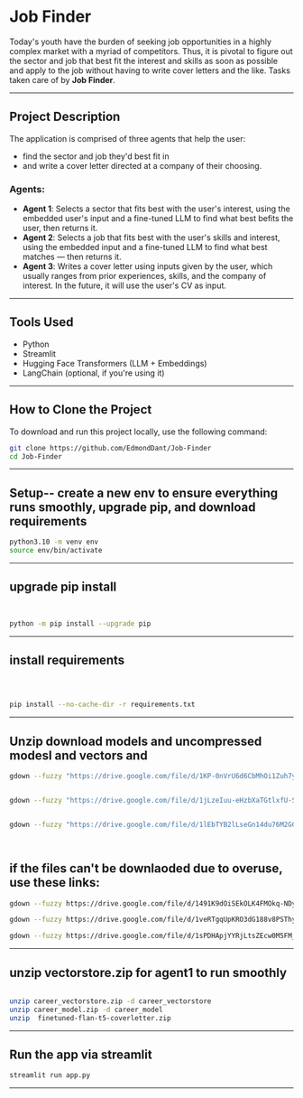 # Job Finder

Today's youth have the burden of seeking job opportunities in a highly complex market with a myriad of competitors. Thus, it is pivotal to figure out the sector and job that best fit the interest and skills as soon as possible and apply to the job without having to write cover letters and the like. Tasks taken care of by **Job Finder**.

---

## Project Description

The application is comprised of three agents that help the user:

- find the sector and job they'd best fit in
- and write a cover letter directed at a company of their choosing.

### Agents:

- **Agent 1**: Selects a sector that fits best with the user's interest, using the embedded user's input and a fine-tuned LLM to find what best befits the user, then returns it.
- **Agent 2**: Selects a job that fits best with the user's skills and interest, using the embedded input and a fine-tuned LLM to find what best matches — then returns it.
- **Agent 3**: Writes a cover letter using inputs given by the user, which usually ranges from prior experiences, skills, and the company of interest. In the future, it will use the user's CV as input.

---

## Tools Used

- Python
- Streamlit
- Hugging Face Transformers (LLM + Embeddings)
- LangChain (optional, if you're using it)




---

## How to Clone the Project

To download and run this project locally, use the following command:

```bash
git clone https://github.com/EdmondDant/Job-Finder
cd Job-Finder 
```

---





## Setup-- create a new env to ensure everything runs smoothly, upgrade pip, and download requirements

```bash
python3.10 -m venv env
source env/bin/activate
```




---
## upgrade pip install
```bash 


python -m pip install --upgrade pip

```
---
## install requirements
```bash 



pip install --no-cache-dir -r requirements.txt

```
---

## Unzip download models and uncompressed modesl and vectors and  

```bash
gdown --fuzzy "https://drive.google.com/file/d/1KP-0nVrU6d6CbMhOi1Zuh7y6487WtW2b/view?usp=drive_link"


gdown --fuzzy "https://drive.google.com/file/d/1jLzeIuu-eHzbXaTGtlxfU-SheDMO76Af/view?usp=drive_link"


gdown --fuzzy "https://drive.google.com/file/d/1lEbTYB2lLseGn14du76M2GGFqNpIbVu9/view?usp=drive_link"




```
## if the files can't be downlaoded due to overuse, use these links:

```bash
gdown --fuzzy https://drive.google.com/file/d/1491K9dOiSEkOLK4FMOkq-NDyy9DWdld8/view?usp=sharing

gdown --fuzzy https://drive.google.com/file/d/1veRTgqUpKRO3dG188v8PSThyUdbBF9aH/view?usp=sharing

gdown --fuzzy https://drive.google.com/file/d/1sPDHApjYYRjLtsZEcw0M5FM_JO2_CPSn/view?usp=sharing


```
---
## unzip vectorstore.zip for agent1 to run smoothly
```bash

unzip career_vectorstore.zip -d career_vectorstore
unzip career_model.zip -d career_model
unzip  finetuned-flan-t5-coverletter.zip 

```


---



## Run the app via streamlit
```bash
streamlit run app.py

```

---
